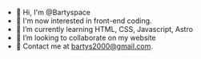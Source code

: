 - 👋 Hi, I'm @Bartyspace
- 👀 I'm now interested in front-end coding.
- 🌱 I’m currently learning HTML, CSS, Javascript, Astro
- 💞️ I’m looking to collaborate on my website
- 📧 Contact me at bartys2000@gmail.com.

<!---
Bartyspace/Bartyspace is a ✨ special ✨ repository because its `README.md` (this file) appears on your GitHub profile.
You can click the Preview link to take a look at your changes.
--->
